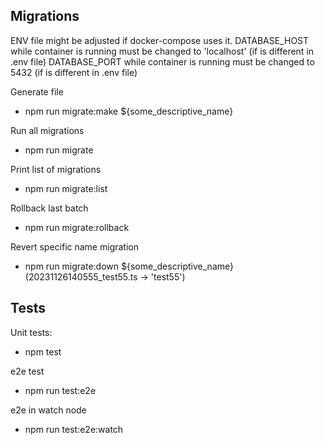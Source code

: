 ## Migrations

ENV file might be adjusted if docker-compose uses it.
DATABASE_HOST while container is running must be changed to 'localhost' (if is different in .env file)
DATABASE_PORT while container is running must be changed to 5432 (if is different in .env file)

Generate file

- npm run migrate:make ${some_descriptive_name}

Run all migrations

- npm run migrate

Print list of migrations

- npm run migrate:list

Rollback last batch

- npm run migrate:rollback

Revert specific name migration

- npm run migrate:down ${some_descriptive_name} (20231126140555_test55.ts -> 'test55')

## Tests

Unit tests:

- npm test

e2e test

- npm run test:e2e

e2e in watch node

- npm run test:e2e:watch
